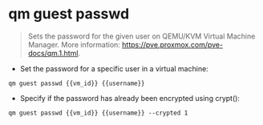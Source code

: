 # qm guest passwd

> Sets the password for the given user on QEMU/KVM Virtual Machine Manager.
> More information: <https://pve.proxmox.com/pve-docs/qm.1.html>.

- Set the password for a specific user in a virtual machine:

`qm guest passwd {{vm_id}} {{username}}`

- Specify if the password has already been encrypted using crypt():

`qm guest passwd {{vm_id}} {{username}} --crypted 1`
